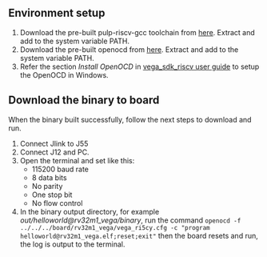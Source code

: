 ## Environment setup

1. Download the pre-built pulp-riscv-gcc toolchain from [here](TBD). Extract and
   add to the system variable PATH.
2. Download the pre-built openocd from [here](TBD). Extract and add to the system
   variable PATH.
3. Refer the section _Install OpenOCD_ in [vega_sdk_riscv user guide](https://github.com/open-isa-vega/vega_sdk_riscv)
   to setup the OpenOCD in Windows.

## Download the binary to board

When the binary built successfully, follow the next steps to download and run.

1. Connect Jlink to J55
2. Connect J12 and PC.
3. Open the terminal and set like this:
    - 115200 baud rate
    - 8 data bits
    - No parity
    - One stop bit
    - No flow control
4. In the binary output directory, for example _out/helloworld@rv32m1\_vega/binary_,
   run the command
   `openocd -f ../../../board/rv32m1_vega/vega_ri5cy.cfg -c "program helloworld@rv32m1_vega.elf;reset;exit"`
   then the board resets and run, the log is output to the terminal.
